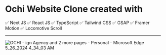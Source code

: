 # Ochi Website Clone created with

✅ Next JS
✅ React JS
✅ TypeScript
✅ Tailwind CSS
✅ GSAP
✅ Framer Motion
✅ Locomotive Scroll

<hr/>

![OCHI - ign Agency and 2 more pages - Personal - Microsoft​ Edge 5_26_2024 4_34_03 AM](https://github.com/devwithzain/ochi-website-clone/assets/131141179/d47be37b-efa0-45f0-bb18-1c5aed00191b)
